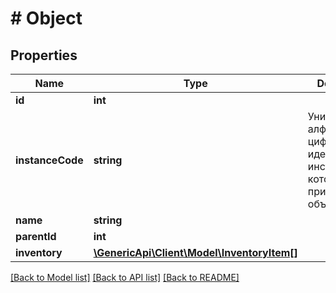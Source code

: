 # # Object

## Properties

Name | Type | Description | Notes
------------ | ------------- | ------------- | -------------
**id** | **int** |  | 
**instanceCode** | **string** | Уникальный алфавитно-цифровой идентификатор инстанса, которому принадлежит объект | [optional] 
**name** | **string** |  | 
**parentId** | **int** |  | [optional] 
**inventory** | [**\GenericApi\Client\Model\InventoryItem[]**](InventoryItem.md) |  | [optional] 

[[Back to Model list]](../../README.md#documentation-for-models) [[Back to API list]](../../README.md#documentation-for-api-endpoints) [[Back to README]](../../README.md)


